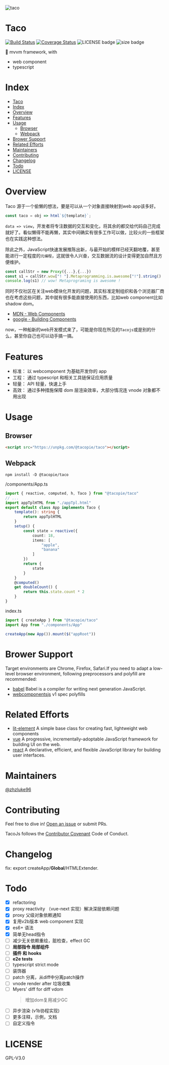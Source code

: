 ![taco](https://emojipedia-us.s3.dualstack.us-west-1.amazonaws.com/thumbs/120/microsoft/209/taco_1f32e.png)

# Taco

[![Build Status](https://travis-ci.org/zhzLuke96/TacoJs.svg?branch=master)](https://travis-ci.org/zhzLuke96/TacoJs)
[![Coverage Status](https://coveralls.io/repos/github/zhzLuke96/TacoJs/badge.svg?branch=master)](https://coveralls.io/github/zhzLuke96/TacoJs?branch=master)
![LICENSE badge](https://img.shields.io/badge/license-GPL3.0-blue)
![size badge](https://img.shields.io/badge/size-15K-green)


🌮 mvvm framework, with 
- web component
- typescript

# Index
- [Taco](#taco)
- [Index](#index)
- [Overview](#overview)
- [Features](#features)
- [Usage](#usage)
  - [Browser](#browser)
  - [Webpack](#webpack)
- [Brower Support](#brower-support)
- [Related Efforts](#related-efforts)
- [Maintainers](#maintainers)
- [Contributing](#contributing)
- [Changelog](#changelog)
- [Todo](#todo)
- [LICENSE](#license)

# Overview
Taco 源于一个偷懒的想法，要是可以从一个对象直接映射到web app该多好。
```js
const taco = obj => html`${template}`;
```
`data => view`，开发者将专注数据的交互和变化，将其余的都交给代码自己完成就好了。看似懒得不能再懒，其实中间确实有很多工作可以做，比较火的一些框架也在实践这种想法。

除此之外，JavaScript快速发展推陈出新，与最开始的模样已经天翻地覆，甚至能进行一定程度的`元编程`，这就很令人兴奋，交互数据流的设计变得更加自然且方便维护。
```js
const callStr = new Proxy({...},{...})
const s1 = callStr.wow["! "].Metaprogramming.is.awesome["!"].string()
console.log(s1) // wow! Metaprograming is awesome !
```
同时不仅社区在关注web模块化开发的问题，其实标准定制组织和各个浏览器厂商也在考虑这些问题，其中就有很多能直接使用的东西，比如web component比如shadow dom。

- [MDN - Web Components](https://developer.mozilla.org/en-US/docs/Web/Web_Components)
- [google - Building Components](https://developers.google.com/web/fundamentals/web-components/)

now，一种船新的web开发模式来了，可能是你现在所见的`Tacojs`或是别的什么，甚至你自己也可以动手搞一搞。

# Features
- 标准： 以 webcomponent 为基础开发你的 app
- 工程： 通过 typescript 和相关工具链保证应用质量
- 轻量： API 轻量，快速上手
- 高效： 通过多种措施保障 dom 层渲染效率，大部分情况连 vnode 对象都不用出现

# Usage
## Browser
```html
<script src="https://unpkg.com/@tacopie/taco"></script>
```

## Webpack
```
npm install -D @tacopie/taco
```

/components/App.ts
```typescript
import { reactive, computed, h, Taco } from "@tacopie/taco"
// ...
import appTplHTML from "./appTpl.html"
export default class App implements Taco {
    template(): string {
        return appTplHTML
    }
    setup() {
        const state = reactive({
            count: 18,
            items: [
                "apple",
                "banana"
            ]
        })
        return {
            state
        }
    }
    @computed()
    get doubleCount() {
        return this.state.count * 2
    }
}
```
index.ts
```ts
import { createApp } from "@tacopie/taco"
import App from "./components/App"

createApp(new App()).mount($("appRoot"))
```

# Brower Support
Target environments are Chrome, Firefox, Safari.If you need to adapt a low-level browser environment, following preprocessors and polyfill are recommended:

- [babel](https://github.com/babel/babel) Babel is a compiler for writing next generation JavaScript. 
- [webcomponentsjs](https://github.com/webcomponents/polyfills/tree/master/packages/webcomponentsjs) v1 spec polyfills

# Related Efforts
- [lit-element](https://github.com/Polymer/lit-element) A simple base class for creating fast, lightweight web components
- [vue](https://github.com/vuejs/vue) A progressive, incrementally-adoptable JavaScript framework for building UI on the web. 
- [react](https://github.com/facebook/react) A declarative, efficient, and flexible JavaScript library for building user interfaces.

# Maintainers
[@zhzluke96](https://github.com/zhzLuke96)

# Contributing
Feel free to dive in! [Open an issue](https://github.com/zhzLuke96/TacoJs/issues/new) or submit PRs.

TacoJs follows the [Contributor Covenant](http://contributor-covenant.org/version/1/3/0/) Code of Conduct.

# Changelog
fix: export createApp/__Global__/HTMLExtender.

# Todo
- [x] refactoring
- [x] proxy reactivity （vue-next 实现）解决深层依赖问题
- [x] proxy 父级对象依赖通知
- [x] 复用v2b版本 web component 实现
- [x] es6+ 语法
- [x] 简单无head指令
- [ ] 减少无关依赖重绘，脏检查，effect GC
- [ ] **局部指令 局部组件**
- [ ] **插件 和 hooks**
- [ ] **e2e tests**
- [ ] typescript strict mode
- [ ] 装饰器
- [ ] patch 分离，从diff中分离patch操作
- [ ] vnode render after 垃圾收集
- [ ] Myers' diff for diff vdom
  > 增加dom复用减少GC
- [ ] 异步渲染 (v1b协程实现)
- [ ] 更多注释，示例，文档
- [ ] 自定义指令

# LICENSE
GPL-V3.0
